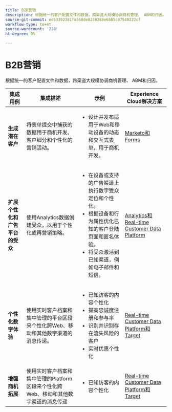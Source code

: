 ```yaml
---
title: B2B营销
description: 根据统一的客户配置文件和数据，跨渠道大规模协调商机管理、 ABM和归因。
source-git-commit: ed53392381fa568de8230288e6b85c87540222cf
workflow-type: tm+mt
source-wordcount: '228'
ht-degree: 0%

---
```



# B2B营销

根据统一的客户配置文件和数据，跨渠道大规模协调商机管理、 ABM和归因。


<table>

<thead>
    <tr>
      <th>集成用例</th>
      <th>集成描述</th>
      <th>示例</th>
      <th>Experience Cloud解决方案</th>
    </tr>
  </thead>


<tr>
  <td><strong>生成潜在客户</strong><br/></td>
  <td>将表单提交中捕获的数据用于商机开发、客户细分和个性化的营销活动。
  </td>
  <td>
    <ul>
      <li>设计并发布适用于Web和移动设备的动态和交互式表单，用于商机开发。</li>
    </ul>
  </td>
  <td><a href= "../integrations-between-applications/marketo/marketo-experience-manager.md"> Marketo和Forms</a></td>
</tr>


<tr>
  <td rowspan="1"><strong>扩展个性化和广告平台的受众</strong><br/></td> 
  <td>使用Analytics数据创建受众，以用于个性化或再营销策略。</td>
  <td>
    <ul>
      <li>在设备或支持的广告渠道上执行数字受众定位和个性化。</li>
      <li>根据设备和行为属性优化已知的客户登陆页面和匿名体验。</li>
      <li>将受众激活到已知渠道，例如电子邮件和短信。</li>
    </ul>    
  </td>
  <td><a href="../integrations-between-applications/analytics/analytics-rtcdp.md">Analytics和Real-time Customer Data Platform</a></td>
</tr>

<tr>
  <td><strong>个性化数字体验</strong><br/></td>
  <td> 使用实时客户档案和集中管理的平台区段来个性化跨Web、移动和其他数字渠道的消息传递。
  </td>
  <td>
    <ul>
      <li>已知访客的内容个性化</li>
      <li>提高忠诚度注册和参与率</li>
      <li>识别并识别存在流失风险的客户</li>
      <li>实时优惠个性化</li>
    </ul>
  </td>
  <td><a href="../integrations-between-applications/rtcdp/rtcdp-target.md">Real-time Customer Data Platform和Target</a></td>
</tr>

<tr>
  <td><strong>增强商机拓展</strong><br/></td>
  <td>
    使用实时客户档案和集中管理的Platform区段来个性化跨Web、移动和其他数字渠道的消息传递
  </td>
  <td>
    <ul>
      <li>已知访客的内容个性化</li>
    </ul>
  </td>
  <td><a href="../integrations-between-applications/rtcdp/rtcdp-target.md">Real-time Customer Data Platform和Target</a></td>
</tr>
</table>
